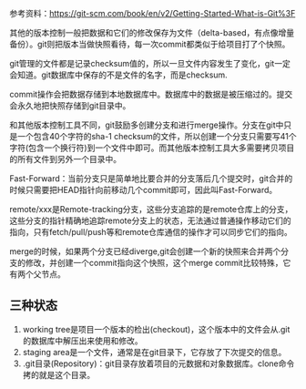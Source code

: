 参考资料：https://git-scm.com/book/en/v2/Getting-Started-What-is-Git%3F



其他的版本控制一般把数据和它们的修改保存为文件（delta-based，有点像增量备份）。git则把版本当做快照看待，每一次commit都类似于给项目打了个快照。

git管理的文件都是记录checksum值的，所以一旦文件内容发生了变化，git一定会知道。git数据库中保存的不是文件的名字，而是checksum.

commit操作会把数据存储到本地数据库中。数据库中的数据是被压缩过的。提交会永久地把快照存储到git目录中。

和其他版本控制工具不同，git鼓励多创建分支和进行merge操作。分支在git中只是一个包含40个字符的sha-1 checksum的文件，所以创建一个分支只需要写41个字符(包含一个换行符)到一个文件中即可。而其他版本控制工具大多需要拷贝项目的所有文件到另外一个目录中。

Fast-Forward：当前分支只是简单地比要合并的分支落后几个提交时，git合并的时候只需要把HEAD指针向前移动几个commit即可，因此叫Fast-Forward。


remote/xxx是Remote-tracking分支，这些分支追踪的是remote仓库上的分支，这些分支的指针精确地追踪remote分支上的状态，无法通过普通操作移动它们的指向，只有fetch/pull/push等和remote仓库通信的操作才可以同步它们的指向。

merge的时候，如果两个分支已经diverge,git会创建一个新的快照来合并两个分支的修改，并创建一个commit指向这个快照，这个merge commit比较特殊，它有两个父节点。




## 三种状态

1. working tree是项目一个版本的检出(checkout)，这个版本中的文件会从.git的数据库中解压出来使用和修改。
2. staging area是一个文件，通常是在git目录下，它存放了下次提交的信息。
3. .git目录(Repository)：git目录存放着项目的元数据和对象数据库。clone命令拷的就是这个目录。

